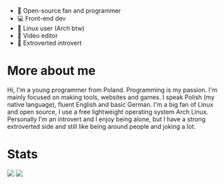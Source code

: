 - 📂 Open-source fan and programmer
- 💻 Front-end dev
- 🐧 Linux user (Arch btw)
- 🎥 Video editor
- 👤 Extroverted introvert

# More about me
Hi, I'm a young programmer from Poland.
Programming is my passion. I'm mainly focused on making tools, websites and games.
I speak Polish (my native language), fluent English and basic German.
I'm a big fan of Linux and open source, I use a free lightweight operating system Arch Linux.
Personally I'm an introvert and I enjoy being alone, but I have a strong extroverted side and still like being around people and joking a lot. 

# Stats
[![](https://github-readme-stats.vercel.app/api?username=Wolfyxon&count_private=true&show_icons=true&theme=midnight-purple)](https://github.com/anuraghazra/github-readme-stats)
[![](https://github-readme-stats.vercel.app/api/top-langs/?username=Wolfyxon&layout=compact&theme=midnight-purple)](https://github.com/anuraghazra/github-readme-stats)

